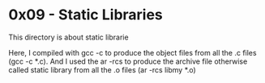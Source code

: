 # 0x09 - Static Libraries

This directory is about static librarie

Here, I compiled with gcc -c to produce the object files from all the .c files
(gcc -c *.c). And I used the ar -rcs to produce the archive file otherwise 
called static library from all the .o files (ar -rcs libmy *.o)
